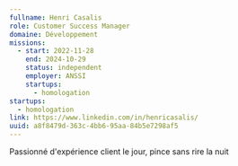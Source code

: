 ```yaml
---
fullname: Henri Casalis
role: Customer Success Manager
domaine: Développement
missions:
  - start: 2022-11-28
    end: 2024-10-29
    status: independent
    employer: ANSSI
    startups:
      - homologation
startups:
  - homologation
link: https://www.linkedin.com/in/henricasalis/
uuid: a8f8479d-363c-4bb6-95aa-84b5e7298af5
---
```

Passionné d'expérience client le jour, pince sans rire la nuit
